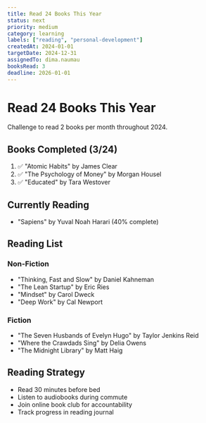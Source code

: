 ```yaml
---
title: Read 24 Books This Year
status: next
priority: medium
category: learning
labels: ["reading", "personal-development"]
createdAt: 2024-01-01
targetDate: 2024-12-31
assignedTo: dima.naumau
booksRead: 3
deadline: 2026-01-01
---
```


# Read 24 Books This Year

Challenge to read 2 books per month throughout 2024.

## Books Completed (3/24)

1. ✅ "Atomic Habits" by James Clear
2. ✅ "The Psychology of Money" by Morgan Housel  
3. ✅ "Educated" by Tara Westover

## Currently Reading

- "Sapiens" by Yuval Noah Harari (40% complete)

## Reading List

### Non-Fiction
- "Thinking, Fast and Slow" by Daniel Kahneman
- "The Lean Startup" by Eric Ries
- "Mindset" by Carol Dweck
- "Deep Work" by Cal Newport

### Fiction
- "The Seven Husbands of Evelyn Hugo" by Taylor Jenkins Reid
- "Where the Crawdads Sing" by Delia Owens
- "The Midnight Library" by Matt Haig

## Reading Strategy

- Read 30 minutes before bed
- Listen to audiobooks during commute
- Join online book club for accountability
- Track progress in reading journal
